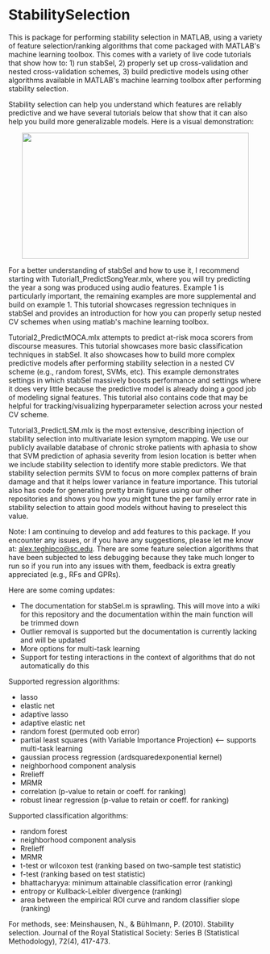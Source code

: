 # StabilitySelection
This is package for performing stability selection in MATLAB, using a variety of feature selection/ranking algorithms that come packaged with MATLAB's machine learning toolbox. This comes with a variety of live code tutorials that show how to: 1) run stabSel, 2) properly set up cross-validation and nested cross-validation schemes, 3) build predictive models using other algorithms available in MATLAB's machine learning toolbox after performing stability selection.

Stability selection can help you understand which features are reliably predictive and we have several tutorials below that show that it can also help you build more generalizable models. Here is a visual demonstration:
<p align="center">
  <kbd><img width="450" height="250" src="https://i.imgur.com/zRTwqEm.gif"/></kbd>
</p>

For a better understanding of stabSel and how to use it, I recommend starting with Tutorial1_PredictSongYear.mlx, where you will try predicting the year a song was produced using audio features. Example 1 is particularly important, the remaining examples are more supplemental and build on example 1. This tutorial showcases regression techniques in stabSel and provides an introduction for how you can properly setup nested CV schemes when using matlab's machine learning toolbox. 

Tutorial2_PredictMOCA.mlx attempts to predict at-risk moca scorers from discourse measures. This tutorial showcases more basic classification techniques in stabSel. It also showcases how to build more complex predictive models after performing stability selection in a nested CV scheme (e.g., random forest, SVMs, etc). This example demonstrates settings in which stabSel massively boosts performance and settings where it does very little because the predictive model is already doing a good job of modeling signal features. This tutorial also contains code that may be helpful for tracking/visualizing hyperparameter selection across your nested CV scheme. 

Tutorial3_PredictLSM.mlx is the most extensive, describing injection of stability selection into multivariate lesion symptom mapping. We use our publicly available database of chronic stroke patients with aphasia to show that SVM prediction of aphasia severity from lesion location is better when we include stability selection to identify more stable predictors. We that  stability selection permits SVM to focus on more complex patterns of brain damage and that it helps lower variance in feature importance. This tutorial also has code for generating pretty brain figures using our other repositories and shows you how you might tune the per family error rate in stability selection to attain good models without having to preselect this value. 

Note: I am continuing to develop and add features to this package. If you encounter any issues, or if you have any suggestions, please let me know at: alex.teghipco@sc.edu. There are some feature selection algorithms that have been subjected to less debugging because they take much longer to run so if you run into any issues with them, feedback is extra greatly appreciated (e.g., RFs and GPRs).

Here are some coming updates: 
- The documentation for stabSel.m is sprawling. This will move into a wiki for this repository and the documentation within the main function will be trimmed down 
- Outlier removal is supported but the documentation is currently lacking and will be updated
- More options for multi-task learning
- Support for testing interactions in the context of algorithms that do not automatically do this

Supported regression algorithms: 
- lasso
- elastic net
- adaptive lasso
- adaptive elastic net
- random forest (permuted oob error)
- partial least squares (with Variable Importance Projection) <-- supports multi-task learning
- gaussian process regression (ardsquaredexponential kernel)
- neighborhood component analysis
- Rrelieff
- MRMR
- correlation (p-value to retain or coeff. for ranking)
- robust linear regression (p-value to retain or coeff. for ranking)

Supported classification algorithms:
- random forest
- neighborhood component analysis
- Rrelieff
- MRMR
- t-test or wilcoxon test (ranking based on two-sample test statistic)
- f-test (ranking based on test statistic)
- bhattacharyya: minimum attainable classification error  (ranking)
- entropy or Kullback-Leibler divergence (ranking)
- area between the empirical ROI curve and random classifier slope (ranking)

For methods, see: 
Meinshausen, N., & Bühlmann, P. (2010). Stability selection. Journal of the Royal Statistical Society: Series B (Statistical Methodology), 72(4), 417-473.
